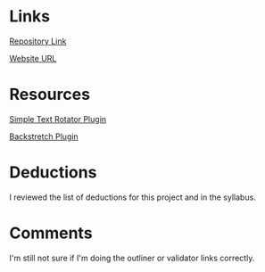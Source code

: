 # Links
[Repository Link](https://github.com/kellymarton/project_resume_marton_kelly)

[Website URL](https://kellymarton.com/resume)


# Resources
[Simple Text Rotator Plugin](https://github.com/peachananr/simple-text-rotator)

[Backstretch Plugin](http://www.jquery-backstretch.com/)
# Deductions
I reviewed the list of deductions for this project and in the syllabus.
# Comments
I'm still not sure if I'm doing the outliner or validator links correctly.

